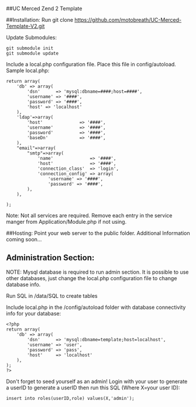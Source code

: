##UC Merced Zend 2 Template

##Installation:
Run git clone https://github.com/motobreath/UC-Merced-Template-V2.git <directory>

Update Submodules:

    git submodule init
    git submodule update

Include a local.php configuration file. Place this file in config/autoload. Sample local.php:

    return array(
        'db' => array(
            'dsn'      => 'mysql:dbname=####;host=####',
            'username' => '####',
            'password' => '####',
            'host' => 'localhost'
        ),
        'ldap'=>array(
            'host'              => '####',
            'username'          => '####',
            'password'          => '####',
            'baseDn'            => '####',
        ),
        "email"=>array(
            "smtp"=>array(
                'name'              => '####',
                'host'              => '####',
                'connection_class'  => 'login',
                'connection_config' => array(
                    'username' => '####',
                    'password' => '####',
            ),
        ),

    );

Note: Not all services are required. Remove each entry in the service manger from Application/Module.php
if not using.


##Hosting:
Point your web server to the public folder. Additional Information coming soon...


## Administration Section:
NOTE: Mysql database is required to run admin section.
It is possible to use other databases, just change the local.php configuration file to
change database info.

Run SQL in /data/SQL to create tables

Include local.php in the /config/autoload folder with database connectivity info for your database:

    <?php
    return array(
        'db' => array(
            'dsn'      => 'mysql:dbname=template;host=localhost',
            'username' => 'user',
            'password' => 'pass',
            'host'     => 'localhost'
        ),
    );
    ?>



Don't forget to seed yourself as an admin! Login with your user to generate a userID to generate a userID then run this SQL (Where X=your user ID):

    insert into roles(userID,role) values(X,'admin');
